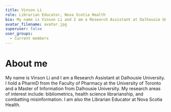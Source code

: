 ```yaml
---
title: Vinson Li
role: Librarian Educator, Nova Scotia Health
bio: My name is Vinson Li and I am a Research Assistant at Dalhousie University. I hold a PharmD from the Faculty of Pharmacy at the University of Toronto and a Master of Information from Dalhousie University. My research areas of interest include: bibliometrics, health science librarianship, and combatting misinformation. I am also the Librarian Educator at Nova Scotia Health.
avatar_filename: avatar.jpg
superuser: false
user_groups:
  - Current members
---
```


# About me
My name is Vinson Li and I am a Research Assistant at Dalhousie University. I hold a PharmD from the Faculty of Pharmacy at the University of Toronto and a Master of Information from Dalhousie University. My research areas of interest include: bibliometrics, health science librarianship, and combatting misinformation. I am also the Librarian Educator at Nova Scotia Health.
